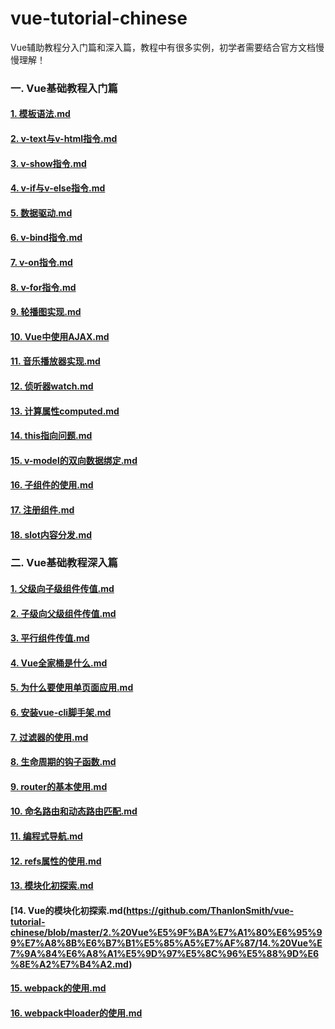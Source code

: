 # vue-tutorial-chinese
Vue辅助教程分入门篇和深入篇，教程中有很多实例，初学者需要结合官方文档慢慢理解！
### 一. Vue基础教程入门篇
#### [1. 模板语法.md](https://github.com/ThanlonSmith/vue-tutorial-chinese/blob/master/1.%20Vue%E5%9F%BA%E7%A1%80%E6%95%99%E7%A8%8B%E5%85%A5%E9%97%A8%E7%AF%87/1.%20%E6%A8%A1%E6%9D%BF%E8%AF%AD%E6%B3%95.md)
#### [2. v-text与v-html指令.md](https://github.com/ThanlonSmith/vue-tutorial-chinese/blob/master/1.%20Vue%E5%9F%BA%E7%A1%80%E6%95%99%E7%A8%8B%E5%85%A5%E9%97%A8%E7%AF%87/2.%20v-text%E4%B8%8Ev-html%E6%8C%87%E4%BB%A4.md)
#### [3. v-show指令.md](https://github.com/ThanlonSmith/vue-tutorial-chinese/blob/master/1.%20Vue%E5%9F%BA%E7%A1%80%E6%95%99%E7%A8%8B%E5%85%A5%E9%97%A8%E7%AF%87/3.%20v-show%E6%8C%87%E4%BB%A4.md)
#### [4. v-if与v-else指令.md](https://github.com/ThanlonSmith/vue-tutorial-chinese/blob/master/1.%20Vue%E5%9F%BA%E7%A1%80%E6%95%99%E7%A8%8B%E5%85%A5%E9%97%A8%E7%AF%87/4.%20v-if%E4%B8%8Ev-else%E6%8C%87%E4%BB%A4.md)
#### [5. 数据驱动.md](https://github.com/ThanlonSmith/vue-tutorial-chinese/blob/master/1.%20Vue%E5%9F%BA%E7%A1%80%E6%95%99%E7%A8%8B%E5%85%A5%E9%97%A8%E7%AF%87/5.%20%E6%95%B0%E6%8D%AE%E9%A9%B1%E5%8A%A8.md)
#### [6. v-bind指令.md](https://github.com/ThanlonSmith/vue-tutorial-chinese/blob/master/1.%20Vue%E5%9F%BA%E7%A1%80%E6%95%99%E7%A8%8B%E5%85%A5%E9%97%A8%E7%AF%87/6.%20v-bind%E6%8C%87%E4%BB%A4.md)
#### [7. v-on指令.md](https://github.com/ThanlonSmith/vue-tutorial-chinese/blob/master/1.%20Vue%E5%9F%BA%E7%A1%80%E6%95%99%E7%A8%8B%E5%85%A5%E9%97%A8%E7%AF%87/7.%20v-on%E6%8C%87%E4%BB%A4.md)
#### [8. v-for指令.md](https://github.com/ThanlonSmith/vue-tutorial-chinese/blob/master/1.%20Vue%E5%9F%BA%E7%A1%80%E6%95%99%E7%A8%8B%E5%85%A5%E9%97%A8%E7%AF%87/8.%20v-for%E6%8C%87%E4%BB%A4.md)
#### [9. 轮播图实现.md](https://github.com/ThanlonSmith/vue-tutorial-chinese/blob/master/1.%20Vue%E5%9F%BA%E7%A1%80%E6%95%99%E7%A8%8B%E5%85%A5%E9%97%A8%E7%AF%87/9.%20%E8%BD%AE%E6%92%AD%E5%9B%BE%E5%AE%9E%E7%8E%B0.md)
#### [10. Vue中使用AJAX.md](https://github.com/ThanlonSmith/vue-tutorial-chinese/blob/master/1.%20Vue%E5%9F%BA%E7%A1%80%E6%95%99%E7%A8%8B%E5%85%A5%E9%97%A8%E7%AF%87/10.%20Vue%E4%B8%AD%E4%BD%BF%E7%94%A8AJAX.md)
#### [11. 音乐播放器实现.md](https://github.com/ThanlonSmith/vue-tutorial-chinese/blob/master/1.%20Vue%E5%9F%BA%E7%A1%80%E6%95%99%E7%A8%8B%E5%85%A5%E9%97%A8%E7%AF%87/11.%20%E9%9F%B3%E4%B9%90%E6%92%AD%E6%94%BE%E5%99%A8%E5%AE%9E%E7%8E%B0.md)
#### [12. 侦听器watch.md](https://github.com/ThanlonSmith/vue-tutorial-chinese/blob/master/1.%20Vue%E5%9F%BA%E7%A1%80%E6%95%99%E7%A8%8B%E5%85%A5%E9%97%A8%E7%AF%87/12.%20%E4%BE%A6%E5%90%AC%E5%99%A8watch.md)
#### [13. 计算属性computed.md](https://github.com/ThanlonSmith/vue-tutorial-chinese/blob/master/1.%20Vue%E5%9F%BA%E7%A1%80%E6%95%99%E7%A8%8B%E5%85%A5%E9%97%A8%E7%AF%87/13.%20%E8%AE%A1%E7%AE%97%E5%B1%9E%E6%80%A7computed.md) 
#### [14. this指向问题.md](https://github.com/ThanlonSmith/vue-tutorial-chinese/blob/master/1.%20Vue%E5%9F%BA%E7%A1%80%E6%95%99%E7%A8%8B%E5%85%A5%E9%97%A8%E7%AF%87/14.%20this%E6%8C%87%E5%90%91%E9%97%AE%E9%A2%98.md)
#### [15. v-model的双向数据绑定.md](https://github.com/ThanlonSmith/vue-tutorial-chinese/blob/master/1.%20Vue%E5%9F%BA%E7%A1%80%E6%95%99%E7%A8%8B%E5%85%A5%E9%97%A8%E7%AF%87/15.%20v-model%E7%9A%84%E5%8F%8C%E5%90%91%E6%95%B0%E6%8D%AE%E7%BB%91%E5%AE%9A.md)
#### [16. 子组件的使用.md](https://github.com/ThanlonSmith/vue-tutorial-chinese/blob/master/1.%20Vue%E5%9F%BA%E7%A1%80%E6%95%99%E7%A8%8B%E5%85%A5%E9%97%A8%E7%AF%87/16.%20%E5%AD%90%E7%BB%84%E4%BB%B6%E7%9A%84%E4%BD%BF%E7%94%A8.md)
#### [17. 注册组件.md](https://github.com/ThanlonSmith/vue-tutorial-chinese/blob/master/1.%20Vue%E5%9F%BA%E7%A1%80%E6%95%99%E7%A8%8B%E5%85%A5%E9%97%A8%E7%AF%87/17.%20%E6%B3%A8%E5%86%8C%E7%BB%84%E4%BB%B6.md)
#### [18. slot内容分发.md](https://github.com/ThanlonSmith/vue-tutorial-chinese/blob/master/1.%20Vue%E5%9F%BA%E7%A1%80%E6%95%99%E7%A8%8B%E5%85%A5%E9%97%A8%E7%AF%87/18.%20slot%E5%86%85%E5%AE%B9%E5%88%86%E5%8F%91.md)
### 二. Vue基础教程深入篇
#### [1. 父级向子级组件传值.md](https://github.com/ThanlonSmith/vue-tutorial-chinese/blob/master/2.%20Vue%E5%9F%BA%E7%A1%80%E6%95%99%E7%A8%8B%E6%B7%B1%E5%85%A5%E7%AF%87/1.%20%E7%88%B6%E7%BA%A7%E5%90%91%E5%AD%90%E7%BA%A7%E7%BB%84%E4%BB%B6%E4%BC%A0%E5%80%BC.md)
#### [2. 子级向父级组件传值.md](https://github.com/ThanlonSmith/vue-tutorial-chinese/blob/master/2.%20Vue%E5%9F%BA%E7%A1%80%E6%95%99%E7%A8%8B%E6%B7%B1%E5%85%A5%E7%AF%87/2.%20%E5%AD%90%E7%BA%A7%E5%90%91%E7%88%B6%E7%BA%A7%E7%BB%84%E4%BB%B6%E4%BC%A0%E5%80%BC.md)
#### [3. 平行组件传值.md ](https://github.com/ThanlonSmith/vue-tutorial-chinese/blob/master/2.%20Vue%E5%9F%BA%E7%A1%80%E6%95%99%E7%A8%8B%E6%B7%B1%E5%85%A5%E7%AF%87/3.%20%E5%B9%B3%E8%A1%8C%E7%BB%84%E4%BB%B6%E4%BC%A0%E5%80%BC.md)
#### [4. Vue全家桶是什么.md](https://github.com/ThanlonSmith/vue-tutorial-chinese/blob/master/2.%20Vue%E5%9F%BA%E7%A1%80%E6%95%99%E7%A8%8B%E6%B7%B1%E5%85%A5%E7%AF%87/4.%20Vue%E5%85%A8%E5%AE%B6%E6%A1%B6%E6%98%AF%E4%BB%80%E4%B9%88.md)
#### [5. 为什么要使用单页面应用.md](https://github.com/ThanlonSmith/vue-tutorial-chinese/blob/master/2.%20Vue%E5%9F%BA%E7%A1%80%E6%95%99%E7%A8%8B%E6%B7%B1%E5%85%A5%E7%AF%87/5.%20%E4%B8%BA%E4%BB%80%E4%B9%88%E8%A6%81%E4%BD%BF%E7%94%A8%E5%8D%95%E9%A1%B5%E9%9D%A2%E5%BA%94%E7%94%A8.md)
#### [6. 安装vue-cli脚手架.md](https://github.com/ThanlonSmith/vue-tutorial-chinese/blob/master/2.%20Vue%E5%9F%BA%E7%A1%80%E6%95%99%E7%A8%8B%E6%B7%B1%E5%85%A5%E7%AF%87/6.%20%E5%AE%89%E8%A3%85vue-cli%E8%84%9A%E6%89%8B%E6%9E%B6.md)
#### [7. 过滤器的使用.md](https://github.com/ThanlonSmith/vue-tutorial-chinese/blob/master/2.%20Vue%E5%9F%BA%E7%A1%80%E6%95%99%E7%A8%8B%E6%B7%B1%E5%85%A5%E7%AF%87/7.%20%E8%BF%87%E6%BB%A4%E5%99%A8%E7%9A%84%E4%BD%BF%E7%94%A8.md)
#### [8. 生命周期的钩子函数.md](https://github.com/ThanlonSmith/vue-tutorial-chinese/blob/master/2.%20Vue%E5%9F%BA%E7%A1%80%E6%95%99%E7%A8%8B%E6%B7%B1%E5%85%A5%E7%AF%87/8.%20%E7%94%9F%E5%91%BD%E5%91%A8%E6%9C%9F%E7%9A%84%E9%92%A9%E5%AD%90%E5%87%BD%E6%95%B0.md)
#### [9. router的基本使用.md ](https://github.com/ThanlonSmith/vue-tutorial-chinese/blob/master/2.%20Vue%E5%9F%BA%E7%A1%80%E6%95%99%E7%A8%8B%E6%B7%B1%E5%85%A5%E7%AF%87/9.%20router%E7%9A%84%E5%9F%BA%E6%9C%AC%E4%BD%BF%E7%94%A8.md)
#### [10. 命名路由和动态路由匹配.md](https://github.com/ThanlonSmith/vue-tutorial-chinese/blob/master/2.%20Vue%E5%9F%BA%E7%A1%80%E6%95%99%E7%A8%8B%E6%B7%B1%E5%85%A5%E7%AF%87/10.%20%E5%91%BD%E5%90%8D%E8%B7%AF%E7%94%B1%E5%92%8C%E5%8A%A8%E6%80%81%E8%B7%AF%E7%94%B1%E5%8C%B9%E9%85%8D.md)
#### [11. 编程式导航.md ](https://github.com/ThanlonSmith/vue-tutorial-chinese/blob/master/2.%20Vue%E5%9F%BA%E7%A1%80%E6%95%99%E7%A8%8B%E6%B7%B1%E5%85%A5%E7%AF%87/11.%20%E7%BC%96%E7%A8%8B%E5%BC%8F%E5%AF%BC%E8%88%AA.md)
#### [12. refs属性的使用.md ](https://github.com/ThanlonSmith/vue-tutorial-chinese/blob/master/2.%20Vue%E5%9F%BA%E7%A1%80%E6%95%99%E7%A8%8B%E6%B7%B1%E5%85%A5%E7%AF%87/12.%20refs%E5%B1%9E%E6%80%A7%E7%9A%84%E4%BD%BF%E7%94%A8.md)
#### [13. 模块化初探索.md](https://github.com/ThanlonSmith/vue-tutorial-chinese/blob/master/2.%20Vue%E5%9F%BA%E7%A1%80%E6%95%99%E7%A8%8B%E6%B7%B1%E5%85%A5%E7%AF%87/13.%20%E6%A8%A1%E5%9D%97%E5%8C%96%E5%88%9D%E6%8E%A2%E7%B4%A2.md)
#### [14. Vue的模块化初探索.md(https://github.com/ThanlonSmith/vue-tutorial-chinese/blob/master/2.%20Vue%E5%9F%BA%E7%A1%80%E6%95%99%E7%A8%8B%E6%B7%B1%E5%85%A5%E7%AF%87/14.%20Vue%E7%9A%84%E6%A8%A1%E5%9D%97%E5%8C%96%E5%88%9D%E6%8E%A2%E7%B4%A2.md)
#### [15. webpack的使用.md](https://github.com/ThanlonSmith/vue-tutorial-chinese/blob/master/2.%20Vue%E5%9F%BA%E7%A1%80%E6%95%99%E7%A8%8B%E6%B7%B1%E5%85%A5%E7%AF%87/15.%20webpack%E7%9A%84%E4%BD%BF%E7%94%A8.md)
#### [16. webpack中loader的使用.md](https://github.com/ThanlonSmith/vue-tutorial-chinese/blob/master/2.%20Vue%E5%9F%BA%E7%A1%80%E6%95%99%E7%A8%8B%E6%B7%B1%E5%85%A5%E7%AF%87/16.%20webpack%E4%B8%ADloader%E7%9A%84%E4%BD%BF%E7%94%A8.md)
